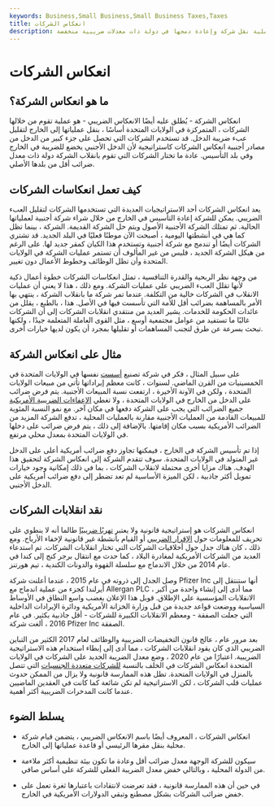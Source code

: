 ```yaml
---
keywords: Business,Small Business,Small Business Taxes,Taxes
title: انعكاس الشركات
description: انعكاس الشركة هو عملية نقل شركة وإعادة دمجها في دولة ذات معدلات ضريبية منخفضة.
---
```


# انعكاس الشركات
## ما هو انعكاس الشركة؟

انعكاس الشركة - يُطلق عليه أيضًا الانعكاس الضريبي - هو عملية تقوم من خلالها الشركات ، المتمركزة في الولايات المتحدة أساسًا ، بنقل عملياتها إلى الخارج لتقليل عبء ضريبة الدخل. قد تستخدم الشركات التي تحصل على جزء كبير من الدخل من مصادر أجنبية انعكاس الشركات كاستراتيجية لأن الدخل الأجنبي يخضع للضريبة في الخارج وفي بلد التأسيس. عادة ما تختار الشركات التي تقوم بانقلاب الشركة دولة ذات معدل ضرائب أقل من بلدها الأصلي.

## كيف تعمل انعكاسات الشركات

يعد انعكاس الشركات أحد الاستراتيجيات العديدة التي تستخدمها الشركات لتقليل العبء الضريبي. يمكن للشركة إعادة التأسيس في الخارج من خلال شراء شركة أجنبية لعملياتها الحالية. ثم تمتلك الشركة الأجنبية الأصول ويتم حل الشركة القديمة. الشركة ، بينما تظل كما هي في أنشطتها اليومية ، أصبحت الآن موطنًا فعليًا في البلد الجديد. قد تشتري الشركات أيضًا أو تندمج مع شركة أجنبية وتستخدم هذا الكيان كمقر جديد لها. على الرغم من هيكل الشركة الجديد ، فليس من غير المألوف أن تستمر عمليات الشركة في الولايات المتحدة وأن تظل الوظائف وخطوط الأعمال دون تغيير.

من وجهة نظر الربحية والقدرة التنافسية ، تمثل انعكاسات الشركات خطوة أعمال ذكية لأنها تقلل العبء الضريبي على عمليات الشركة. ومع ذلك ، هذا لا يعني أن عمليات الانقلاب في الشركات خالية من التكلفة. عندما تمر شركة ما بانقلاب الشركة ، ينتهي بها الأمر بالمساهمة بضرائب أقل للأمة التي تأسست فيها في الأصل. هذا ، بالطبع ، يقلل من عائدات الحكومة للخدمات. يشير العديد من منتقدي انقلابات الشركات إلى أن الشركات غالبًا ما تستفيد من عوامل مجتمعية أوسع ، مثل القوى العاملة المتعلمة جيدًا ، ولكنها تبحث بسرعة عن طرق لتجنب المساهمات أو تقليلها بمجرد أن يكون لديها خيارات أخرى.

## مثال على انعكاس الشركة

على سبيل المثال ، فكر في شركة تصنيع [أسست](/incorporate) نفسها في الولايات المتحدة في الخمسينيات من القرن الماضي. لسنوات ، كانت معظم إيراداتها تأتي من مبيعات الولايات المتحدة ، ولكن في الآونة الأخيرة ، ارتفعت نسبة المبيعات الأجنبية. يتم فرض ضرائب على الدخل من الخارج في الولايات المتحدة ، ولا تغطي [الإعفاءات الضريبية الأمريكية](/taxcredit) جميع الضرائب التي يجب على الشركة دفعها في مكان آخر. مع نمو النسبة المئوية للمبيعات القادمة من العمليات الأجنبية مقارنة بالعمليات المحلية ، تدفع الشركة المزيد من الضرائب الأمريكية بسبب مكان إقامتها. بالإضافة إلى ذلك ، يتم فرض ضرائب على دخلها في الولايات المتحدة بمعدل محلي مرتفع.

إذا تم تأسيس الشركة في الخارج ، فيمكنها تجاوز دفع ضرائب أمريكية أعلى على الدخل غير المتولد في الولايات المتحدة. سوف تتقدم الشركة إلى انعكاس الشركة لتحقيق هذا الهدف. هناك مزايا أخرى محتملة لانقلاب الشركات ، بما في ذلك إمكانية وجود خيارات تمويل أكثر جاذبية ، لكن الميزة الأساسية لم تعد تضطر إلى دفع ضرائب أمريكية على الدخل الأجنبي.

## نقد انقلابات الشركات

انعكاس الشركات هو إستراتيجية قانونية ولا يعتبر [تهربًا ضريبيًا](/taxevasion) طالما أنه لا ينطوي على تحريف للمعلومات حول [الإقرار الضريبي](/taxreturn) أو القيام بأنشطة غير قانونية لإخفاء الأرباح. ومع ذلك ، كان هناك جدل حول أخلاقيات الشركات التي تختار انقلابات الشركات. تم استدعاء العديد من الشركات الأمريكية لمغادرة البلاد ، كما حدث مع انتقال برجر كنج إلى كندا في عام 2014 من خلال الاندماج مع سلسلة القهوة والدونات الكندية ، تيم هورتنز.

وصل الجدل إلى ذروته في عام 2015 ، عندما أعلنت شركة Pfizer Inc أنها ستنتقل إلى أيرلندا كجزء من عملية اندماج مع Allergan PLC ، مما أدى إلى إنشاء واحدة من أكبر الانقلابات المؤسسية على الإطلاق. قوبل هذا الإعلان بغضب واسع النطاق في الأوساط السياسية ووضعت قواعد جديدة من قبل وزارة الخزانة الأمريكية ودائرة الإيرادات الداخلية التي جعلت الصفقة - ومعظم الانقلابات الكبيرة للشركات - أقل جاذبية بكثير. في عام 2016 ، ألغت شركة Pfizer Inc الصفقة.

بعد مرور عام ، عالج قانون التخفيضات الضريبية والوظائف لعام 2017 الكثير من التباين الضريبي الذي كان يقود انقلابات الشركات ، مما أدى إلى إبطاء استخدام هذه الاستراتيجية الضريبية. اعتبارًا من عام 2020 ، وضع معدل الضريبة الجديد على الشركات في الولايات المتحدة انعكاس الشركات في الخلف بالنسبة [للشركات متعددة الجنسيات](/multinationalcorporation) التي تتصل بالمنزل في الولايات المتحدة. تظل هذه الممارسة قانونية ولا يزال من الممكن حدوث عمليات قلب الشركات ، لكن الاستراتيجية لم تكن شائعة كما كانت في العقدين الماضيين عندما كانت المدخرات الضريبية أكثر أهمية.

## يسلط الضوء

- انعكاس الشركات ، المعروف أيضًا باسم الانعكاس الضريبي ، يتضمن قيام شركة محلية بنقل مقرها الرئيسي أو قاعدة عملياتها إلى الخارج.

- سيكون للشركة الوجهة معدل ضرائب أقل وعادة ما تكون بيئة تنظيمية أكثر ملاءمة من الدولة المحلية ، وبالتالي خفض معدل الضريبة الفعلي للشركة على أساس صافي.

- في حين أن هذه الممارسة قانونية ، فقد تعرضت لانتقادات باعتبارها ثغرة تعمل على خفض ضرائب الشركات بشكل مصطنع وتبقي الدولارات الأمريكية في الخارج.

